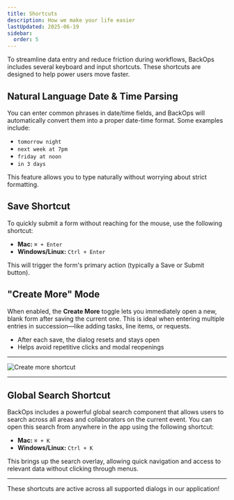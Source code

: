 ```yaml
---
title: Shortcuts
description: How we make your life easier
lastUpdated: 2025-06-19
sidebar:
  order: 5
---
```


To streamline data entry and reduce friction during workflows, BackOps includes several keyboard and input shortcuts. These shortcuts are designed to help power users move faster.

## Natural Language Date & Time Parsing

You can enter common phrases in date/time fields, and BackOps will automatically convert them into a proper date-time format. Some examples include:

- `tomorrow night`
- `next week at 7pm`
- `friday at noon`
- `in 3 days`

This feature allows you to type naturally without worrying about strict formatting.

## Save Shortcut

To quickly submit a form without reaching for the mouse, use the following shortcut:

- **Mac:** `⌘ + Enter`
- **Windows/Linux:** `Ctrl + Enter`

This will trigger the form's primary action (typically a Save or Submit button).

## "Create More" Mode

When enabled, the **Create More** toggle lets you immediately open a new, blank form after saving the current one. This is ideal when entering multiple entries in succession—like adding tasks, line items, or requests.

- After each save, the dialog resets and stays open
- Helps avoid repetitive clicks and modal reopenings

---

![Create more shortcut](/shortcuts.gif)

---

## Global Search Shortcut

BackOps includes a powerful global search component that allows users to search across all areas and collaborators on the current event. You can open this search from anywhere in the app using the following shortcut:

- **Mac:** `⌘ + K`
- **Windows/Linux:** `Ctrl + K`

This brings up the search overlay, allowing quick navigation and access to relevant data without clicking through menus.

---

These shortcuts are active across all supported dialogs in our application!